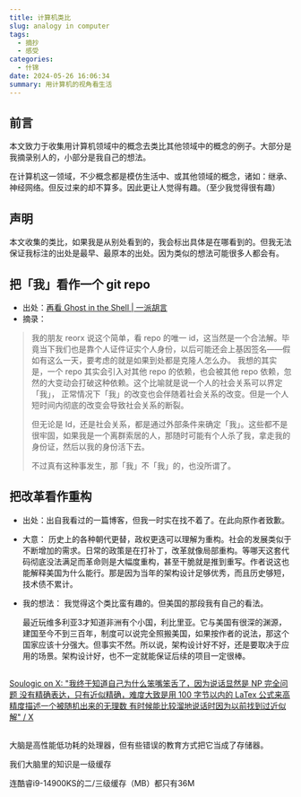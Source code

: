 ```yaml
---
title: 计算机类比
slug: analogy in computer
tags:
  - 摘抄
  - 感受
categories:
  - 什锦
date: 2024-05-26 16:06:34
summary: 用计算机的视角看生活
---
```

## 前言
本文致力于收集用计算机领域中的概念去类比其他领域中的概念的例子。大部分是我摘录别人的，小部分是我自己的想法。

在计算机这一领域，不少概念都是模仿生活中、或其他领域的概念，诸如：继承、神经网络。但反过来的却不算多。因此更让人觉得有趣。（至少我觉得很有趣）

## 声明
本文收集的类比，如果我是从别处看到的，我会标出具体是在哪看到的。但我无法保证我标注的出处是最早、最原本的出处。因为类似的想法可能很多人都会有。

## 把「我」看作一个 git repo
- 出处：[再看 Ghost in the Shell | 一派胡言](https://dantezy.xyz/posts/ghost-in-the-shell-again/ )
- 摘录：
>我的朋友 reorx 说这个简单，看 repo 的唯一 id，这当然是一个合法解。毕竟当下我们也是靠个人证件证实个人身份，以后可能还会上基因签名——假如有这么一天，要考虑的就是如果到处都是克隆人怎么办。
>我想的其实是，一个 repo 其实会引入对其他 repo 的依赖，也会被其他 repo 依赖，忽然的大变动会打破这种依赖。这个比喻就是说一个人的社会关系可以界定「我」， 正常情况下「我」的改变也会伴随着社会关系的改变。但是一个人短时间内彻底的改变会导致社会关系的断裂。
>
>但无论是 Id，还是社会关系，都是通过外部条件来确定「我」。这些都不是很牢固，如果我是一个离群索居的人，那随时可能有个人杀了我，拿走我的身份证，然后以我的身份活下去。
>
>不过真有这种事发生，那「我」不「我」的，也没所谓了。
  
## 把改革看作重构
- 出处：出自我看过的一篇博客，但我一时实在找不着了。在此向原作者致歉。
- 大意：
  历史上的各种朝代更替，政权更迭可以理解为重构。社会的发展类似于不断增加的需求。日常的政策是在打补丁，改革就像局部重构。等哪天这套代码彻底没法满足而革命则是大幅度重构，甚至干脆就是推到重写。作者说这也能解释美国为什么能行。那是因为当年的架构设计足够优秀，而且历史够短，技术债不累计。
- 我的想法：
  我觉得这个类比蛮有趣的。但美国的那段我有自己的看法。
  
  最近玩维多利亚3才知道非洲有个小国，利比里亚。它与美国有很深的渊源，建国至今不到三百年，制度可以说完全照搬美国，如果按作者的说法，那这个国家应该十分强大。但事实不然。所以说，架构设计好不好，还是要取决于应用的场景。架构设计好，也不一定就能保证后续的项目一定很棒。

## 
[Soulogic on X: "我终于知道自己为什么笨嘴笨舌了，因为说话显然是 NP 完全问题 没有精确表达，只有近似精确，难度大致是用 100 字节以内的 LaTex 公式来高精度描述一个被随机出来的无理数 有时候能比较溜地说话时因为以前找到过近似解" / X](https://x.com/Soulogic/status/1712513375438254588 )

## 
大脑是高性能低功耗的处理器，但有些错误的教育方式把它当成了存储器。

我们大脑里的知识是一级缓存

连酷睿i9-14900KS的二/三级缓存（MB）都只有36M